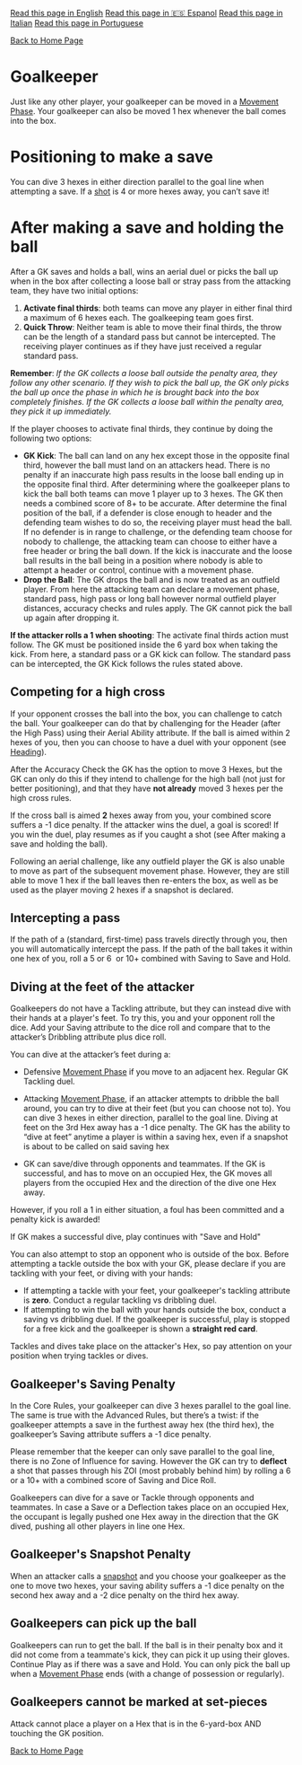 [Read this page in English](https://counterattackgame.github.io/wiki/goalkeeper)
[Read this page in 🇪🇸 Espanol](https://counterattackgame.github.io/wiki/es/goalkeeper)
[Read this page in Italian](https://counterattackgame.github.io/wiki/it/goalkeeper)
[Read this page in Portuguese](https://counterattackgame.github.io/wiki/pt/goalkeeper)

[Back to Home Page](https://counterattackgame.github.io/wiki/es/index)
# Goalkeeper 

Just like any other player, your goalkeeper can be moved in a [Movement Phase](https://counterattackgame.github.io/wiki/es/movement_phase). Your goalkeeper can also be moved 1 hex whenever the ball comes into the box.

# Positioning to make a save

You can dive 3 hexes in either direction parallel to the goal line when attempting a save. If a [shot](https://counterattackgame.github.io/wiki/es/shooting) is 4 or more hexes away, you can’t save it!

# After making a save and holding the ball

After a GK saves and holds a ball, wins an aerial duel or picks the ball up when in the box after collecting a loose ball or stray pass from the attacking team, they have two initial options:


1. **Activate final thirds**: both teams can move any player in either final third a maximum of 6 hexes each. The goalkeeping team goes first.
2. **Quick Throw**: Neither team is able to move their final thirds, the throw can be the length of a standard pass but cannot be intercepted. The receiving player continues as if they have just received a regular standard pass.

**Remember**: _If the GK collects a loose ball outside the penalty area, they follow any other scenario. If they wish to pick the ball up, the GK only picks the ball up once the phase in which he is brought back into the box completely finishes. If the GK collects a loose ball within the penalty area, they pick it up immediately._

If the player chooses to activate final thirds, they continue by doing the following two options:

- **GK Kick**: The ball can land on any hex except those in the opposite final third, however the ball must land on an attackers head. There is no penalty if an inaccurate high pass results in the loose ball ending up in the opposite final third. After determining where the goalkeeper plans to kick the ball both teams can move 1 player up to 3 hexes. The GK then needs a combined score of 8+ to be accurate. After determine the final position of the ball, if a defender is close enough to header and the defending team wishes to do so, the receiving player must head the ball. If no defender is in range to challenge, or the defending team choose for nobody to challenge, the attacking team can choose to either have a free header or bring the ball down. If the kick is inaccurate and the loose ball results in the ball being in a position where nobody is able to attempt a header or control, continue with a movement phase.
- **Drop the Ball**: The GK drops the ball and is now treated as an outfield player. From here the attacking team can declare a movement phase, standard pass, high pass or long ball however normal outfield player distances, accuracy checks and rules apply. The GK cannot pick the ball up again after dropping it.

**If the attacker rolls a 1 when shooting**: The activate final thirds action must follow. The GK must be positioned inside the 6 yard box when taking the kick. From here, a standard pass or a GK kick can follow. The standard pass can be intercepted, the GK Kick follows the rules stated above.


## Competing for a high cross

If your opponent crosses the ball into the box, you can challenge to catch the ball. Your goalkeeper can do that by challenging for the Header (after the High Pass) using their Aerial Ability attribute. If the ball is aimed within 2 hexes of you, then you can choose to have a duel with your opponent (see [Heading](https://counterattackgame.github.io/wiki/es/heading)).

After the Accuracy Check the GK has the option to move 3 Hexes, but the GK can only do this if they intend to challenge for the high ball (not just for better positioning), and that they have **not already** moved 3 hexes per the high cross rules.

If the cross ball is aimed **2** hexes away from you, your combined score suffers a -1 dice penalty. If the attacker wins the duel, a goal is scored! If you win the duel, play resumes as if you caught a shot (see After making a save and holding the ball).

Following an aerial challenge, like any outfield player the GK is also unable to move as part of the subsequent movement phase. However, they are still able to move 1 hex if the ball leaves then re-enters the box, as well as be used as the player moving 2 hexes if a snapshot is declared.

## Intercepting a pass

If the path of a (standard, first-time) pass travels directly through you, then you will automatically intercept the pass. If the path of the ball takes it within one hex of you, roll a 5 or 6  or 10+ combined with Saving to Save and Hold.

## Diving at the feet of the attacker

Goalkeepers do not have a Tackling attribute, but they can instead dive with their hands at a player's feet. To try this, you and your opponent roll the dice. Add your Saving attribute to the dice roll and compare that to the attacker’s Dribbling attribute plus dice roll.

You can dive at the attacker’s feet during a:

- Defensive [Movement Phase](https://counterattackgame.github.io/wiki/es/movement_phase) if you move to an adjacent hex. Regular GK Tackling duel.
- Attacking [Movement Phase](https://counterattackgame.github.io/wiki/es/movement_phase), if an attacker attempts to dribble the ball around, you can try to dive at their feet (but you can choose not to). You can dive 3 hexes in either direction, parallel to the goal line. Diving at feet on the 3rd Hex away has a -1 dice penalty. The GK has the ability to “dive at feet” anytime a player is within a saving hex, even if a snapshot is about to be called on said saving hex

- GK can save/dive through opponents and teammates. If the GK is successful, and has to move on an occupied Hex, the GK moves all players from the occupied Hex and the direction of the dive one Hex away.

However, if you roll a 1 in either situation, a foul has been committed and a penalty kick is awarded!

If GK makes a successful dive, play continues with "Save and Hold"

You can also attempt to stop an opponent who is outside of the box. Before attempting a tackle outside the box with your GK, please declare if you are tackling with your feet, or diving with your hands:

- If attempting a tackle with your feet, your goalkeeper's tackling attribute is **zero**. Conduct a regular tackling vs dribbling duel.
- If attempting to win the ball with your hands outside the box, conduct a saving vs dribbling duel. If the goalkeeper is successful, play is stopped for a free kick and the goalkeeper is shown a **straight red card**.

Tackles and dives take place on the attacker's Hex, so pay attention on your position when trying tackles or dives.

## Goalkeeper's Saving Penalty

In the Core Rules, your goalkeeper can dive 3 hexes parallel to the goal line. The same is true with the Advanced Rules, but there’s a twist: if the goalkeeper attempts a save in the furthest away hex (the third hex), the goalkeeper’s Saving attribute suffers a -1 dice penalty.

Please remember that the keeper can only save parallel to the goal line, there is no Zone of Influence for saving.
However the GK can try to **deflect** a shot that passes through his ZOI (most probably behind him) by rolling a 6 or a 10+ with a combined score of Saving and Dice Roll.

Goalkeepers can dive for a save or Tackle through opponents and teammates. In case a Save or a Deflection takes place on an occupied Hex, the occupant is legally pushed one Hex away in the direction that the GK dived, pushing all other players in line one Hex.

## Goalkeeper's Snapshot Penalty

When an attacker calls a [snapshot](https://counterattackgame.github.io/wiki/es/shooting) and you choose your goalkeeper as the one to move two hexes, your saving ability suffers a -1 dice penalty on the second hex away and a -2 dice penalty on the third hex away.

## Goalkeepers can pick up the ball

Goalkeepers can run to get the ball. If the ball is in their penalty box and it did not come from a teammate's kick, they can pick it up using their gloves. Continue Play as if there was a save and Hold. You can only pick the ball up when a [Movement Phase](https://counterattackgame.github.io/wiki/es/movement_phase) ends (with a change of possession or regularly).

## Goalkeepers cannot be marked at set-pieces

Attack cannot place a player on a Hex that is in the 6-yard-box AND touching the GK position.

[Back to Home Page](https://counterattackgame.github.io/wiki/es/index)

